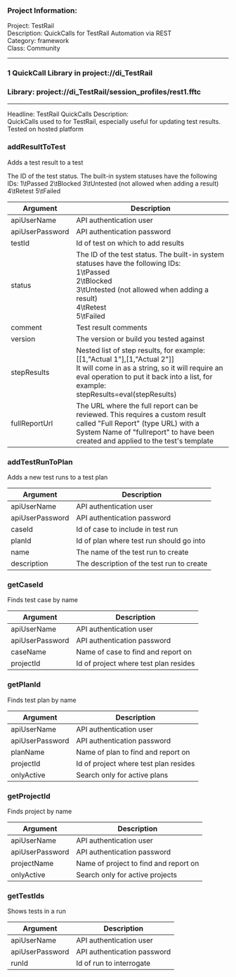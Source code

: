 ### Project Information:
Project: TestRail  
Description: QuickCalls for TestRail Automation via REST  
Category: framework  
Class: Community  
  
___
### 1 QuickCall Library in project://di_TestRail
### Library: project://di_TestRail/session_profiles/rest1.fftc
___
Headline: TestRail QuickCalls
Description:  
QuickCalls used to for TestRail, especially useful for updating test results. Tested on hosted platform  
  
### addResultToTest
Adds a test result to a test

The ID of the test status. The built-in system statuses have the following IDs:
1\tPassed
2\tBlocked
3\tUntested (not allowed when adding a result)
4\tRetest
5\tFailed

Argument | Description
------------ | -------------
apiUserName | API authentication user
apiUserPassword | API authentication password
testId | Id of test on which to add results
status | The ID of the test status. The built-in system statuses have the following IDs:<br>1\tPassed<br>2\tBlocked<br>3\tUntested (not allowed when adding a result)<br>4\tRetest<br>5\tFailed
comment | Test result comments
version | The version or build you tested against
stepResults | Nested list of step results, for example:<br>[[1,"Actual 1"],[1,"Actual 2"]]<br>It will come in as a string, so it will require an eval operation to put it back into a list, for example:<br>stepResults=eval(stepResults)
fullReportUrl | The URL where the full report can be reviewed. This requires a custom result called "Full Report" (type URL) with a System Name of "fullreport" to have been created and applied to the test's template
### addTestRunToPlan
Adds a new test runs to a test plan

Argument | Description
------------ | -------------
apiUserName | API authentication user
apiUserPassword | API authentication password
caseId | Id of case to include in test run
planId | Id of plan where test run should go into
name | The name of the test run to create
description | The description of the test run to create
### getCaseId
Finds test case by name

Argument | Description
------------ | -------------
apiUserName | API authentication user
apiUserPassword | API authentication password
caseName | Name of case to find and report on
projectId | Id of project where test plan resides
### getPlanId
Finds test plan by name

Argument | Description
------------ | -------------
apiUserName | API authentication user
apiUserPassword | API authentication password
planName | Name of plan to find and report on
projectId | Id of project where test plan resides
onlyActive | Search only for active plans
### getProjectId
Finds project by name

Argument | Description
------------ | -------------
apiUserName | API authentication user
apiUserPassword | API authentication password
projectName | Name of project to find and report on
onlyActive | Search only for active projects
### getTestIds
Shows tests in a run

Argument | Description
------------ | -------------
apiUserName | API authentication user
apiUserPassword | API authentication password
runId | Id of run to interrogate
